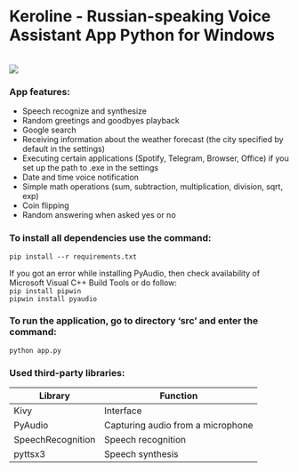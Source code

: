 # Keroline - Russian-speaking Voice Assistant App Python for Windows
\
![ ](https://i.ibb.co/vhR78xh/image.png)

### App features:
* Speech recognize and synthesize
* Random greetings and goodbyes playback
* Google search
* Receiving information about the weather forecast (the city specified by default in the settings)
* Executing certain applications (Spotify, Telegram, Browser, Office) if you set up the path to .exe in the settings
* Date and time voice notification
* Simple math operations (sum, subtraction, multiplication, division, sqrt, exp)
* Coin flipping
* Random answering when asked yes or no

### To install all dependencies use the command:
`pip install --r requirements.txt`

If you got an error while installing PyAudio, then check availability of Microsoft Visual C++ Build Tools or do follow:\
`pip install pipwin` \
`pipwin install pyaudio` 

### To run the application, go to directory ‘src’ and enter the command:
`python app.py` 

### Used third-party libraries:
Library  | Function
----------------|----------------------
Kivy |Interface
PyAudio | Capturing audio from a microphone
SpeechRecognition | Speech recognition
pyttsx3	| Speech synthesis
